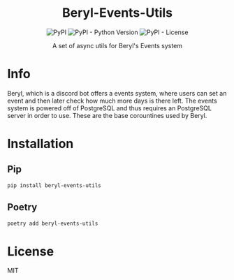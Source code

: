 <div align=center>

# Beryl-Events-Utils

![PyPI](https://img.shields.io/pypi/v/beryl-events-utils?label=PyPi&logo=pypi&logoColor=white) ![PyPI - Python Version](https://img.shields.io/pypi/pyversions/beryl-events-utils?label=Python&logo=python&logoColor=white) ![PyPI - License](https://img.shields.io/pypi/l/beryl-events-utils?label=License&logo=pypi&logoColor=white)

A set of async utils for Beryl's Events system

<div align=left>

# Info

Beryl, which is a discord bot offers a events system, where users can set an event and then later check how much more days is there left. The events system is powered off of PostgreSQL and thus requires an PostgreSQL server in order to use. These are the base corountines used by Beryl.

# Installation

## Pip

```sh
pip install beryl-events-utils
```

## Poetry

```sh
poetry add beryl-events-utils
```

# License

MIT

